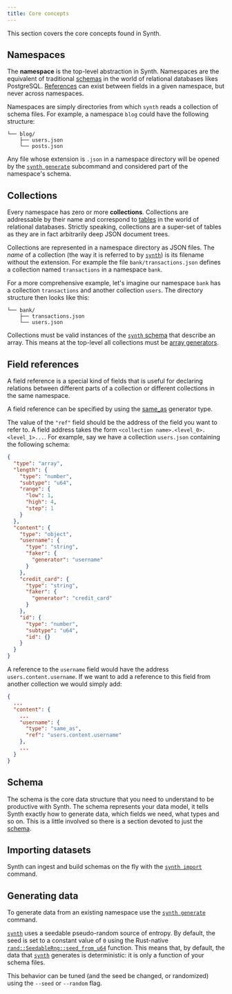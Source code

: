 ```yaml
---
title: Core concepts
---
```


This section covers the core concepts found in Synth.

## Namespaces

The **namespace** is the top-level abstraction in Synth. Namespaces are the
equivalent of traditional [schemas][sql-schemas] in the world of relational
databases likes PostgreSQL. [References](#field-references) can exist between
fields in a given namespace, but never across namespaces.

Namespaces are simply directories from which `synth` reads a collection of
schema files. For example, a namespace `blog` could have the following
structure:

```
└── blog/
    ├── users.json
    └── posts.json 
``` 

Any file whose extension is `.json` in a namespace directory will be opened by
the [`synth generate`][synth-generate] subcommand and considered part of the
namespace's schema.

## Collections

Every namespace has zero or more **collections**. Collections are addressable by
their name and correspond to [tables][sql-tables] in the world of relational
databases. Strictly speaking, collections are a super-set of tables as they are
in fact arbitrarily deep JSON document trees.

Collections are represented in a namespace directory as JSON files. The *name*
of a collection (the way it is referred to by [`synth`][synth]) is its filename
without the extension. For example the file `bank/transactions.json` defines a
collection named `transactions` in a namespace `bank`.

For a more comprehensive example, let's imagine our namespace `bank` has a
collection `transactions` and another collection `users`. The directory
structure then looks like this:

```
└── bank/
    ├── transactions.json
    └── users.json 
```

Collections must be valid instances of the [`synth` schema][schema] that
describe an array. This means at the top-level all collections must
be [array generators][array-generators].

## Field references

A field reference is a special kind of fields that is useful for declaring
relations between different parts of a collection or different collections in
the same namespace.

A field reference can be specified by using the [same_as][same-as] generator
type.

The value of the `"ref"` field should be the address of the field you want to
refer to. A field address takes the
form `<collection name>.<level_0>.<level_1>...`. For example, say we have a
collection `users.json` containing the following schema:

```json
{
  "type": "array",
  "length": {
    "type": "number",
    "subtype": "u64",
    "range": {
      "low": 1,
      "high": 4,
      "step": 1
    }
  },
  "content": {
    "type": "object",
    "username": {
      "type": "string",
      "faker": {
        "generator": "username"
      }
    },
    "credit_card": {
      "type": "string",
      "faker": {
        "generator": "credit_card"
      }
    },
    "id": {
      "type": "number",
      "subtype": "u64",
      "id": {}
    }
  }
}
```

A reference to the `username` field would have the
address `users.content.username`. If we want to add a reference to this field
from another collection we would simply add:

```json
{
  ...
  "content": {
    ...
    "username": {
      "type": "same_as",
      "ref": "users.content.username"
    },
    ...
  }
}
```

## Schema

The schema is the core data structure that you need to understand to be
productive with Synth. The schema represents your data model, it tells Synth
exactly how to generate data, which fields we need, what types and so on. This
is a little involved so there is a section devoted to just the [schema][schema].

## Importing datasets

Synth can ingest and build schemas on the fly with
the [`synth import`][synth-import] command.

## Generating data

To generate data from an existing namespace use
the [`synth generate`][synth-generate] command.

[`synth`][synth] uses a seedable pseudo-random source of entropy. By default,
the seed is set to a constant value of `0` using the
Rust-native [`rand::SeedableRng::seed_from_u64`][seedable-rng] function. This
means that, by default, the data that [`synth`][synth] generates is
deterministic: it is only a function of your schema files.

This behavior can be tuned (and the seed be changed, or randomized) using
the `--seed` or `--random` flag.

[synth]: cli.md

[sql-schemas]: https://www.postgresql.org/docs/9.1/ddl-schemas.html

[sql-tables]: https://www.postgresql.org/docs/9.1/sql-createtable.html

[same-as]: /content/same-as

[schema]: schema.md

[array-generators]: /content/array

[same-as]: /content/same-as

[synth-import]: cli.md#command-import

[synth-generate]: cli.md#command-generate

[seedable-rng]: https://docs.rs/rand/0.8.4/rand/trait.SeedableRng.html#method.seed_from_u64